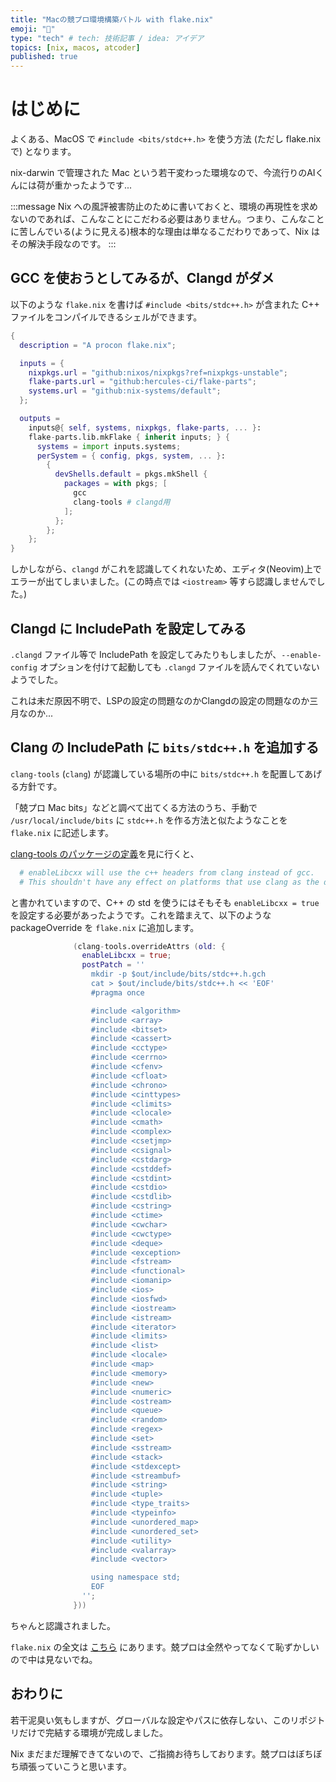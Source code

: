 ```yaml
---
title: "Macの競プロ環境構築バトル with flake.nix"
emoji: "👋"
type: "tech" # tech: 技術記事 / idea: アイデア
topics: [nix, macos, atcoder]
published: true
---
```


# はじめに

よくある、MacOS で `#include <bits/stdc++.h>` を使う方法 (ただし flake.nix で) となります。

nix-darwin で管理された Mac という若干変わった環境なので、今流行りのAIくんには荷が重かったようです...

:::message
Nix への風評被害防止のために書いておくと、環境の再現性を求めないのであれば、こんなことにこだわる必要はありません。つまり、こんなことに苦しんでいる(ように見える)根本的な理由は単なるこだわりであって、Nix はその解決手段なのです。
:::

## GCC を使おうとしてみるが、Clangd がダメ

以下のような `flake.nix` を書けば `#include <bits/stdc++.h>` が含まれた C++ ファイルをコンパイルできるシェルができます。

```nix
{
  description = "A procon flake.nix";

  inputs = {
    nixpkgs.url = "github:nixos/nixpkgs?ref=nixpkgs-unstable";
    flake-parts.url = "github:hercules-ci/flake-parts";
    systems.url = "github:nix-systems/default";
  };

  outputs =
    inputs@{ self, systems, nixpkgs, flake-parts, ... }:
    flake-parts.lib.mkFlake { inherit inputs; } {
      systems = import inputs.systems;
      perSystem = { config, pkgs, system, ... }:
        {
          devShells.default = pkgs.mkShell {
            packages = with pkgs; [
              gcc
              clang-tools # clangd用
            ];
          };
        };
    };
}

```

しかしながら、`clangd` がこれを認識してくれないため、エディタ(Neovim)上でエラーが出てしまいました。(この時点では `<iostream>` 等すら認識しませんでした。)

## Clangd に IncludePath を設定してみる

`.clangd` ファイル等で IncludePath を設定してみたりもしましたが、`--enable-config` オプションを付けて起動しても `.clangd` ファイルを読んでくれていないようでした。

これは未だ原因不明で、LSPの設定の問題なのかClangdの設定の問題なのか三月なのか...

## Clang の IncludePath に `bits/stdc++.h` を追加する

`clang-tools` (`clang`) が認識している場所の中に `bits/stdc++.h` を配置してあげる方針です。

「兢プロ Mac bits」などと調べて出てくる方法のうち、手動で `/usr/local/include/bits` に `stdc++.h` を作る方法と似たようなことを `flake.nix` に記述します。

[clang-tools のパッケージの定義](https://github.com/NixOS/nixpkgs/blob/nixos-unstable/pkgs/development/compilers/llvm/common/clang-tools/default.nix#L56)を見に行くと、

```nix
  # enableLibcxx will use the c++ headers from clang instead of gcc.
  # This shouldn't have any effect on platforms that use clang as the default compiler already.
```

と書かれていますので、C++ の std を使うにはそもそも `enableLibcxx = true` を設定する必要があったようです。これを踏まえて、以下のような packageOverride を `flake.nix` に追加します。

```nix
              (clang-tools.overrideAttrs (old: {
                enableLibcxx = true;
                postPatch = ''
                  mkdir -p $out/include/bits/stdc++.h.gch
                  cat > $out/include/bits/stdc++.h << 'EOF'
                  #pragma once

                  #include <algorithm>
                  #include <array>
                  #include <bitset>
                  #include <cassert>
                  #include <cctype>
                  #include <cerrno>
                  #include <cfenv>
                  #include <cfloat>
                  #include <chrono>
                  #include <cinttypes>
                  #include <climits>
                  #include <clocale>
                  #include <cmath>
                  #include <complex>
                  #include <csetjmp>
                  #include <csignal>
                  #include <cstdarg>
                  #include <cstddef>
                  #include <cstdint>
                  #include <cstdio>
                  #include <cstdlib>
                  #include <cstring>
                  #include <ctime>
                  #include <cwchar>
                  #include <cwctype>
                  #include <deque>
                  #include <exception>
                  #include <fstream>
                  #include <functional>
                  #include <iomanip>
                  #include <ios>
                  #include <iosfwd>
                  #include <iostream>
                  #include <istream>
                  #include <iterator>
                  #include <limits>
                  #include <list>
                  #include <locale>
                  #include <map>
                  #include <memory>
                  #include <new>
                  #include <numeric>
                  #include <ostream>
                  #include <queue>
                  #include <random>
                  #include <regex>
                  #include <set>
                  #include <sstream>
                  #include <stack>
                  #include <stdexcept>
                  #include <streambuf>
                  #include <string>
                  #include <tuple>
                  #include <type_traits>
                  #include <typeinfo>
                  #include <unordered_map>
                  #include <unordered_set>
                  #include <utility>
                  #include <valarray>
                  #include <vector>

                  using namespace std;
                  EOF
                '';
              }))
```

ちゃんと認識されました。

`flake.nix` の全文は [こちら](https://github.com/OJII3/procon/blob/main/flake.nix) にあります。兢プロは全然やってなくて恥ずかしいので中は見ないでね。

## おわりに

若干泥臭い気もしますが、グローバルな設定やパスに依存しない、このリポジトリだけで完結する環境が完成しました。

Nix まだまだ理解できてないので、ご指摘お待ちしております。兢プロはぼちぼち頑張っていこうと思います。
